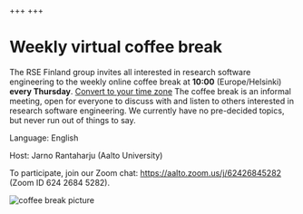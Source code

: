 +++
+++

# Weekly virtual coffee break


The RSE Finland group invites all interested in research software engineering
to the weekly online coffee break at **10:00** (Europe/Helsinki) **every Thursday**. [Convert to your time zone](https://arewemeetingyet.com/Helsinki/2021-09-02/10:00/w)
The coffee break is an informal meeting, open for everyone to discuss with and listen to
others interested in research software engineering.  We currently have
no pre-decided topics, but never run out of things to say.

Language: English

Host: Jarno Rantaharju (Aalto University)

To participate, join our
Zoom chat: <https://aalto.zoom.us/j/62426845282> (Zoom ID 624 2684 5282).

![coffee break picture](img/coffebreakpicture.jpg)